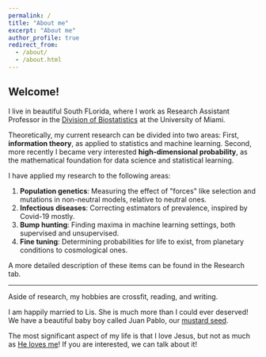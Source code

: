 ```yaml
---
permalink: /
title: "About me"
excerpt: "About me"
author_profile: true
redirect_from: 
  - /about/
  - /about.html
---
```


## Welcome!

I live in beautiful South FLorida, where I work as Research Assistant Professor in the [Division of Biostatistics](https://www.publichealth.med.miami.edu/divisions/biostatistics/) at the University of Miami. 

Theoretically, my current research can be divided into two areas: First, **information theory**, as applied to statistics and machine learning. Second, more recently I became very interested **high-dimensional probability**, as the mathematical foundation for data science and statistical learning.

I have applied my research to the following areas:

1. **Population genetics**: Measuring the effect of "forces" like selection and mutations in non-neutral models, relative to neutral ones.
2. **Infectious diseases**: Correcting estimators of prevalence, inspired by Covid-19 mostly.
3. **Bump hunting**: Finding maxima in machine learning settings, both supervised and unsupervised.
4. **Fine tuning**: Determining probabilities for life to exist, from planetary conditions to cosmological ones. 

A more detailed description of these items can be found in the Research tab.

---

Aside of research, my hobbies are crossfit, reading, and writing.

I am happily married to Lis. She is much more than I could ever deserved! We have a beautiful baby boy called Juan Pablo, our [mustard seed](https://www.biblegateway.com/passage/?search=Mateo+13%3A31-32&version=NIV).

The most significant aspect of my life is that I love Jesus, but not as much as [He loves me](https://www.biblegateway.com/passage/?search=John%203%3A16&version=NIV)! If you are interested, we can talk about it!

